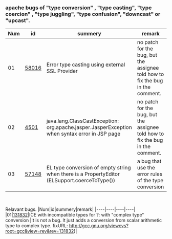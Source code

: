 ### apache bugs of "type conversion" , "type casting", "type coercion" , "type juggling", "type confusion", "downcast" or "upcast".

|Num|id|summery|remark|
|----|----|----|----|
|01|[58016](https://bz.apache.org/bugzilla/show_bug.cgi?id=58016)|Error type casting using external SSL Provider| no patch for the bug, but the assignee told how to fix the bug in the comment. |
|02|[4501](https://bz.apache.org/bugzilla/show_bug.cgi?id=4501)| java.lang.ClassCastException: org.apache.jasper.JasperException when syntax error in JSP page | no patch for the bug, but the assignee told how to fix the bug in the comment. |
|03|[57148](https://bz.apache.org/bugzilla/show_bug.cgi?id=57148)| EL type conversion of empty string when there is a PropertyEditor (ELSupport.coerceToType()) | a bug that use the error rules of the type conversion | 


&nbsp;
&nbsp;
&nbsp;
&nbsp;

Relavant bugs.
|Num|id|summery|remark|
|----|----|----|----|
|01|[131832](https://gcc.gnu.org/bugzilla/show_bug.cgi?id=31780)|ICE with incompatible types for ?: with "complex type" conversion |It is not a bug. It just adds a conversion from scalar arithmetic type to complex type. fixURL: http://gcc.gnu.org/viewcvs?root=gcc&view=rev&rev=131832)|
